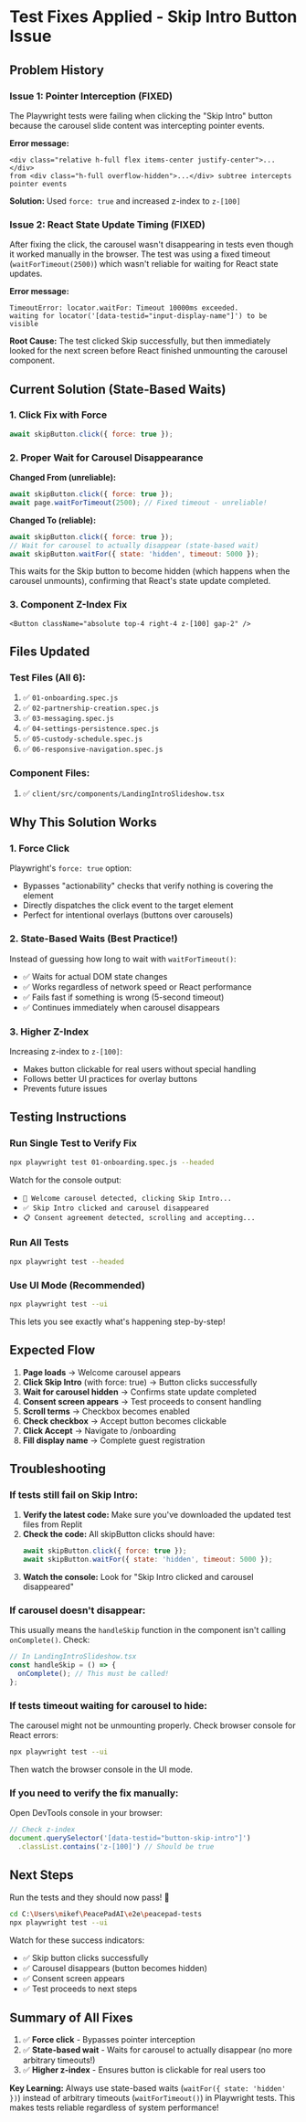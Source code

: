 # Test Fixes Applied - Skip Intro Button Issue

## Problem History

### Issue 1: Pointer Interception (FIXED)
The Playwright tests were failing when clicking the "Skip Intro" button because the carousel slide content was intercepting pointer events.

**Error message:**
```
<div class="relative h-full flex items-center justify-center">...</div> 
from <div class="h-full overflow-hidden">...</div> subtree intercepts pointer events
```

**Solution:** Used `force: true` and increased z-index to `z-[100]`

### Issue 2: React State Update Timing (FIXED)
After fixing the click, the carousel wasn't disappearing in tests even though it worked manually in the browser. The test was using a fixed timeout (`waitForTimeout(2500)`) which wasn't reliable for waiting for React state updates.

**Error message:**
```
TimeoutError: locator.waitFor: Timeout 10000ms exceeded.
waiting for locator('[data-testid="input-display-name"]') to be visible
```

**Root Cause:** The test clicked Skip successfully, but then immediately looked for the next screen before React finished unmounting the carousel component.

## Current Solution (State-Based Waits)

### 1. Click Fix with Force
```javascript
await skipButton.click({ force: true });
```

### 2. Proper Wait for Carousel Disappearance
**Changed From (unreliable):**
```javascript
await skipButton.click({ force: true });
await page.waitForTimeout(2500); // Fixed timeout - unreliable!
```

**Changed To (reliable):**
```javascript
await skipButton.click({ force: true });
// Wait for carousel to actually disappear (state-based wait)
await skipButton.waitFor({ state: 'hidden', timeout: 5000 });
```

This waits for the Skip button to become hidden (which happens when the carousel unmounts), confirming that React's state update completed.

### 3. Component Z-Index Fix
```tsx
<Button className="absolute top-4 right-4 z-[100] gap-2" />
```

## Files Updated

### Test Files (All 6):
1. ✅ `01-onboarding.spec.js`
2. ✅ `02-partnership-creation.spec.js`
3. ✅ `03-messaging.spec.js`
4. ✅ `04-settings-persistence.spec.js`
5. ✅ `05-custody-schedule.spec.js`
6. ✅ `06-responsive-navigation.spec.js`

### Component Files:
1. ✅ `client/src/components/LandingIntroSlideshow.tsx`

## Why This Solution Works

### 1. Force Click
Playwright's `force: true` option:
- Bypasses "actionability" checks that verify nothing is covering the element
- Directly dispatches the click event to the target element
- Perfect for intentional overlays (buttons over carousels)

### 2. State-Based Waits (Best Practice!)
Instead of guessing how long to wait with `waitForTimeout()`:
- ✅ Waits for actual DOM state changes
- ✅ Works regardless of network speed or React performance
- ✅ Fails fast if something is wrong (5-second timeout)
- ✅ Continues immediately when carousel disappears

### 3. Higher Z-Index
Increasing z-index to `z-[100]`:
- Makes button clickable for real users without special handling
- Follows better UI practices for overlay buttons
- Prevents future issues

## Testing Instructions

### Run Single Test to Verify Fix
```bash
npx playwright test 01-onboarding.spec.js --headed
```

Watch for the console output:
- `📸 Welcome carousel detected, clicking Skip Intro...`
- `✅ Skip Intro clicked and carousel disappeared`
- `📋 Consent agreement detected, scrolling and accepting...`

### Run All Tests
```bash
npx playwright test --headed
```

### Use UI Mode (Recommended)
```bash
npx playwright test --ui
```
This lets you see exactly what's happening step-by-step!

## Expected Flow
1. **Page loads** → Welcome carousel appears
2. **Click Skip Intro** (with force: true) → Button clicks successfully
3. **Wait for carousel hidden** → Confirms state update completed
4. **Consent screen appears** → Test proceeds to consent handling
5. **Scroll terms** → Checkbox becomes enabled
6. **Check checkbox** → Accept button becomes clickable
7. **Click Accept** → Navigate to /onboarding
8. **Fill display name** → Complete guest registration

## Troubleshooting

### If tests still fail on Skip Intro:
1. **Verify the latest code:** Make sure you've downloaded the updated test files from Replit
2. **Check the code:** All skipButton clicks should have:
   ```javascript
   await skipButton.click({ force: true });
   await skipButton.waitFor({ state: 'hidden', timeout: 5000 });
   ```
3. **Watch the console:** Look for "Skip Intro clicked and carousel disappeared"

### If carousel doesn't disappear:
This usually means the `handleSkip` function in the component isn't calling `onComplete()`. Check:
```typescript
// In LandingIntroSlideshow.tsx
const handleSkip = () => {
  onComplete(); // This must be called!
};
```

### If tests timeout waiting for carousel to hide:
The carousel might not be unmounting properly. Check browser console for React errors:
```bash
npx playwright test --ui
```
Then watch the browser console in the UI mode.

### If you need to verify the fix manually:
Open DevTools console in your browser:
```javascript
// Check z-index
document.querySelector('[data-testid="button-skip-intro"]')
  .classList.contains('z-[100]') // Should be true
```

## Next Steps
Run the tests and they should now pass! 🎉

```bash
cd C:\Users\mikef\PeacePadAI\e2e\peacepad-tests
npx playwright test --ui
```

Watch for these success indicators:
- ✅ Skip button clicks successfully
- ✅ Carousel disappears (button becomes hidden)
- ✅ Consent screen appears
- ✅ Test proceeds to next steps

## Summary of All Fixes
1. ✅ **Force click** - Bypasses pointer interception
2. ✅ **State-based wait** - Waits for carousel to actually disappear (no more arbitrary timeouts!)
3. ✅ **Higher z-index** - Ensures button is clickable for real users too

**Key Learning:** Always use state-based waits (`waitFor({ state: 'hidden' })`) instead of arbitrary timeouts (`waitForTimeout()`) in Playwright tests. This makes tests reliable regardless of system performance!

